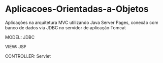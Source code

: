 # Aplicacoes-Orientadas-a-Objetos
Aplicações na arquitetura MVC utilizando Java Server Pages, conexão com banco de dados via JDBC no servidor de aplicação Tomcat


MODEL: JDBC

VIEW: JSP

CONTROLLER: Servlet
